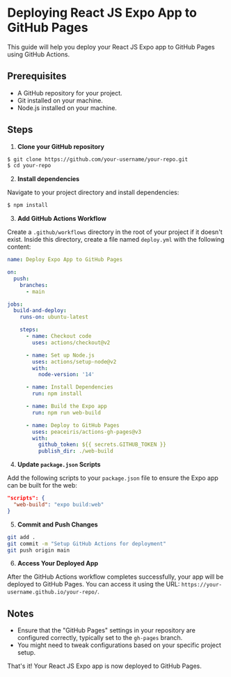 # Deploying React JS Expo App to GitHub Pages

This guide will help you deploy your React JS Expo app to GitHub Pages using GitHub Actions.

## Prerequisites

- A GitHub repository for your project.
- Git installed on your machine.
- Node.js installed on your machine.

## Steps

1. **Clone your GitHub repository**

```bash
$ git clone https://github.com/your-username/your-repo.git
$ cd your-repo
```

2. **Install dependencies**

Navigate to your project directory and install dependencies:

```bash
$ npm install
```

3. **Add GitHub Actions Workflow**

Create a `.github/workflows` directory in the root of your project if it doesn't exist. Inside this directory, create a file named `deploy.yml` with the following content:

```yaml
name: Deploy Expo App to GitHub Pages

on:
  push:
    branches:
      - main

jobs:
  build-and-deploy:
    runs-on: ubuntu-latest

    steps:
      - name: Checkout code
        uses: actions/checkout@v2

      - name: Set up Node.js
        uses: actions/setup-node@v2
        with:
          node-version: '14'

      - name: Install Dependencies
        run: npm install

      - name: Build the Expo app
        run: npm run web-build

      - name: Deploy to GitHub Pages
        uses: peaceiris/actions-gh-pages@v3
        with:
          github_token: ${{ secrets.GITHUB_TOKEN }}
          publish_dir: ./web-build
```

4. **Update `package.json` Scripts**

Add the following scripts to your `package.json` file to ensure the Expo app can be built for the web:

```json
"scripts": {
  "web-build": "expo build:web"
}
```

5. **Commit and Push Changes**

```bash
git add .
git commit -m "Setup GitHub Actions for deployment"
git push origin main
```

6. **Access Your Deployed App**

After the GitHub Actions workflow completes successfully, your app will be deployed to GitHub Pages. You can access it using the URL: `https://your-username.github.io/your-repo/`.

## Notes

- Ensure that the "GitHub Pages" settings in your repository are configured correctly, typically set to the `gh-pages` branch.
- You might need to tweak configurations based on your specific project setup.

That's it! Your React JS Expo app is now deployed to GitHub Pages.

